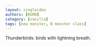 ```yaml
---
layout: singleidea
authors: [RGRN]
category: [vanilla]
tags: [new monster, B monster class]
---
```

Thunderbirds: birds with lightning breath.
